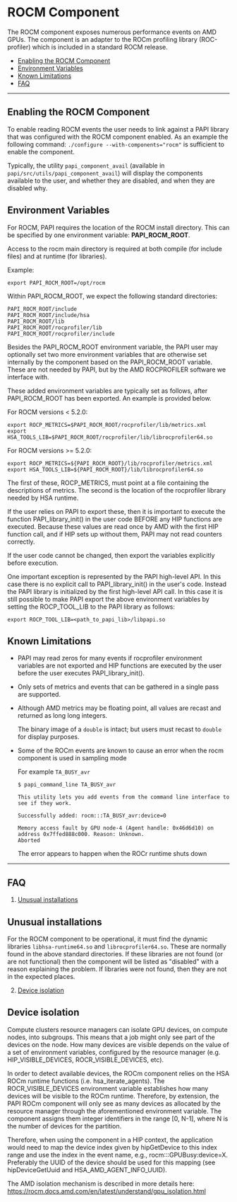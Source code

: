 # ROCM Component

The ROCM component exposes numerous performance events on AMD GPUs.
The component is an adapter to the ROCm profiling library (ROC-profiler) which is included in a standard ROCM release.


* [Enabling the ROCM Component](#markdown-header-enabling-the-rocm-component)
* [Environment Variables](#markdown-header-environment-variables)
* [Known Limitations](#markdown-header-known-limitations)
* [FAQ](#markdown-header-faq)
***
## Enabling the ROCM Component

To enable reading ROCM events the user needs to link against a PAPI library that was configured with the ROCM component enabled. As an example the following command: `./configure --with-components="rocm"` is sufficient to enable the component.

Typically, the utility `papi_component_avail` (available in `papi/src/utils/papi_component_avail`) will display the components available to the user, and whether they are disabled, and when they are disabled why.

## Environment Variables

For ROCM, PAPI requires the location of the ROCM install directory. This can be
specified by one environment variable: **PAPI\_ROCM\_ROOT**.

Access to the rocm main directory is required at both compile (for include
files) and at runtime (for libraries).

Example:

    export PAPI_ROCM_ROOT=/opt/rocm

Within PAPI\_ROCM\_ROOT, we expect the following standard directories:

    PAPI_ROCM_ROOT/include
    PAPI_ROCM_ROOT/include/hsa
    PAPI_ROCM_ROOT/lib
    PAPI_ROCM_ROOT/rocprofiler/lib
    PAPI_ROCM_ROOT/rocprofiler/include

Besides the PAPI\_ROCM\_ROOT environment variable, the PAPI user may optionally set
two more environment variables that are otherwise set internally by the component
based on the PAPI\_ROCM\_ROOT variable. These are not needed by PAPI, but by the AMD
ROCPROFILER software we interface with.

These added environment variables are typically set as follows, after
PAPI\_ROCM\_ROOT has been exported. An example is provided below.

For ROCM versions < 5.2.0:

    export ROCP_METRICS=$PAPI_ROCM_ROOT/rocprofiler/lib/metrics.xml
    export HSA_TOOLS_LIB=$PAPI_ROCM_ROOT/rocprofiler/lib/librocprofiler64.so

For ROCM versions >= 5.2.0:

    export ROCP_METRICS=${PAPI_ROCM_ROOT}/lib/rocprofiler/metrics.xml
    export HSA_TOOLS_LIB=${PAPI_ROCM_ROOT}/lib/librocprofiler64.so

The first of these, ROCP\_METRICS, must point at a file containing the
descriptions of metrics. The second is the location of the rocprofiler library
needed by HSA runtime.

If the user relies on PAPI to export these, then it is important to execute the
function PAPI\_library\_init() in the user code BEFORE any HIP functions are
executed. Because these values are read once by AMD with the first HIP function
call, and if HIP sets up without them, PAPI may not read counters correctly.

If the user code cannot be changed, then export the variables explicitly before
execution.

One important exception is represented by the PAPI high-level API. In this case
there is no explicit call to PAPI\_library\_init() in the user's code. Instead
the PAPI library is initialized by the first high-level API call. In this case
it is still possible to make PAPI export the above environment variables by
setting the ROCP\_TOOL\_LIB to the PAPI library as follows:

    export ROCP_TOOL_LIB=<path_to_papi_lib>/libpapi.so

## Known Limitations

* PAPI may read zeros for many events if rocprofiler environment variables are
  not exported and HIP functions are executed by the user before the user
  executes PAPI\_library\_init().

* Only sets of metrics and events that can be gathered in a single pass are supported.

* Although AMD metrics may be floating point, all values are recast and returned as long long integers.

    The binary image of a `double` is intact; but users must recast to `double` for display purposes.

* Some of the ROCm events are known to cause an error when the rocm component is used in sampling mode

    For example `TA_BUSY_avr`

    ```console
    $ papi_command_line TA_BUSY_avr

    This utility lets you add events from the command line interface to see if they work.

    Successfully added: rocm:::TA_BUSY_avr:device=0

    Memory access fault by GPU node-4 (Agent handle: 0x46d6d10) on address 0x7ffed888c000. Reason: Unknown.
    Aborted
    ```

    The error appears to happen when the ROCr runtime shuts down

***
## FAQ

1. [Unusual installations](#markdown-header-unusual-installations)

## Unusual installations
For the ROCM component to be operational, it must find the dynamic libraries `libhsa-runtime64.so` and `librocprofiler64.so`. These are normally found in the above standard directories. If these libraries are not found (or are not functional) then the component will be listed as "disabled" with a reason explaining the problem. If libraries were not found, then they are not in the expected places.

2. [Device isolation](#markdown-device-isolation)

## Device isolation
Compute clusters resource managers can isolate GPU devices, on compute nodes,
into subgroups. This means that a job might only see part of the devices on the
node. How many devices are visible depends on the value of a set of environment
variables, configured by the resource manager (e.g. HIP\_VISIBLE\_DEVICES,
ROCR\_VISIBLE\_DEVICES, etc).

In order to detect available devices, the ROCm component relies on the HSA ROCm
runtime functions (i.e. hsa\_iterate\_agents). The ROCR\_VISIBLE\_DEVICES
environment variable establishes how many devices will be visible to the ROCm
runtime. Therefore, by extension, the PAPI ROCm component will only see as many
devices as allocated by the resource manager through the aforementioned
environment variable. The component assigns them integer identifiers in the
range [0, N-1], where N is the number of devices for the partition.

Therefore, when using the component in a HIP context, the application would
need to map the device index given by hipGetDevice to this index range and use
the index in the event name, e.g., rocm:::GPUBusy:device=X. Preferably the UUID
of the device should be used for this mapping (see hipDeviceGetUuid and
HSA\_AMD\_AGENT\_INFO\_UUID).

The AMD isolation mechanism is described in more details here:
https://rocm.docs.amd.com/en/latest/understand/gpu_isolation.html

